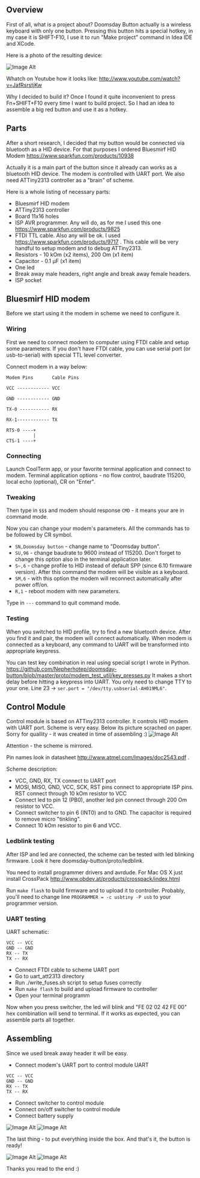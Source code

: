 ## Overview ##

First of all, what is a project about? Doomsday Button actually is a wireless keyboard with only one button.
Pressing this button hits a special hotkey, in my case it is SHIFT-F10, I use it to run "Make project" command in Idea IDE and XCode.

Here is a photo of the resulting device:

![Image Alt](https://raw.github.com/Nepherhotep/doomsday-button/master/img/result.jpg)

Whatch on Youtube how it looks like:
http://www.youtube.com/watch?v=JafRsrstjKw

Why I decided to build it?
Once I found it quite inconvenient to press Fn+SHIFT+F10 every time I want to build project.
So I had an idea to assemble a big red button and use it as a hotkey.

## Parts ##

After a short research, I decided that my button would be connected via bluetooth as a HID device.
For that purposes I ordered Bluesmirf HID Modem https://www.sparkfun.com/products/10938 

Actually it is a main part of the button since it already can works as a bluetooth HID device.
The modem is controlled with UART port. We also need ATTiny2313 controller as a "brain" of scheme.

Here is a whole listing of necessary parts:
* Bluesmirf HID modem
* ATTiny2313 controller 
* Board 11х16 holes
* ISP AVR programmer. Any will do, as for me I used this one https://www.sparkfun.com/products/9825 
* FTDI TTL cable. Also any will be ok. I used https://www.sparkfun.com/products/9717 . This cable will be very handful to setup modem and to debug ATTiny2313.
* Resistors - 10 kOm (x2 items), 200 Om (x1 item)
* Capacitor - 0.1 µF (x1 item)
* One led
* Break away male headers, right angle and break away female headers. 
* ISP socket

## Bluesmirf HID modem ##

Before we start using it the modem in scheme we need to configure it.


### Wiring ###

First we need to connect modem to computer using FTDI cable and setup some parameters. 
If you don't have FTDI cable, you can use serial port (or usb-to-serial) with special TTL level converter.

Connect modem in a way below:

```
Modem Pins       Cable Pins
            
VCC ------------ VCC

GND ------------ GND

TX-0 ----------- RX

RX-1------------ TX

RTS-0 ----+
          |
CTS-1 ----+
```

### Connecting ###

Launch CoolTerm app, or your favorite terminal application and connect to modem.
Terminal application options - no flow control, baudrate 115200, local echo (optional), CR on "Enter".

### Tweaking ###

Then type in ```$$$``` and modem should response ```CMD``` - it means your are in command mode.

Now you can change your modem's parameters. All the commands has to be followed by CR symbol.

- ```SN,Doomsday button``` - change name to "Doomsday button".
- ```SU,96``` - change baudrate to 9600 instead of 115200. Don't forget to change this option also in the terminal application later.
- ```S~,6``` - change profile to HID instead of default SPP (since 6.10 firmware version). After this command the modem will be visible as a keyboard.
- ```SM,6``` - with this option the modem will reconnect automatically after power off/on.
- ```R,1``` - reboot modem with new parameters.

Type in ```---``` command to quit command mode.

### Testing ###

When you switched to HID profile, try to find a new bluetooth device. After you find it and pair, the modem will connect automatically.
When modem is connected as a keyboard, any command to UART will be transformed into appropriate keypress.

You can test key combination in real using special script I wrote in Python.
https://github.com/Nepherhotep/doomsday-button/blob/master/proto/modem_test_util/key_presses.py
It makes a short delay before hitting a keypress into UART.
You only need to change TTY to your one. Line 23 -> ```ser.port = "/dev/tty.usbserial-AH019ML6"```.

## Control Module ##

Control module is based on ATTiny2313 controller. It controls HID modem with UART port. Scheme is very easy.
Below its picture scrached on paper. Sorry for quallity - it was created in time of assembling :)
![Image Alt](https://raw.github.com/Nepherhotep/doomsday-button/master/img/scheme.jpg)

Attention - the scheme is mirrored.

Pin names look in datasheet http://www.atmel.com/Images/doc2543.pdf .

Scheme description:
*  VCC, GND, RX, TX connect to UART port
*  MOSI, MISO, GND, VCC, SCK, RST pins connect to appropriate ISP pins. RST connect through 10 kOm resistor to VCC
*  Connect led to pin 12 (PB0), another led pin connect through 200 Om resistor to VCC.
*  Connect switcher to pin 6 (INT0) and to GND. The capacitor is required to remove micro "tinkling".
*  Connect 10 kOm resistor to pin 6 and VCC.

### Ledblink testing ###

After ISP and led are connected, the scheme can be tested with led blinking firmware. Look it here doomsday-button/proto/ledblink.

You need to install programmer drivers and avrdude. For Mac OS X just install CrossPack http://www.obdev.at/products/crosspack/index.html

Run ```make flash``` to build firmware and to upload it to controller. Probably, you'll need to change line ```PROGRAMMER = -c usbtiny -P usb``` to your programmer version.


### UART testing ###

UART schematic:
```
VCC -- VCC
GND -- GND
RX -- TX
TX -- RX
```

* Connect FTDI cable to scheme UART port
* Go to uart_att2313 directory
* Run ./write_fuses.sh script to setup fuses correctly
* Run ```make flash``` to build and upload firmware to controller
* Open your terminal programm

Now when you press switcher, the led will blink and "FE 02 02 42 FE 00" hex combination will send to terminal.
If it works as expected, you can assemble parts all together.

## Assembling ##

Since we used break away header it will be easy.

* Connect modem's UART port to control module UART

```
VCC -- VCC
GND -- GND
RX -- TX
TX -- RX
```
* Connect switcher to control module
* Connect on/off switcher to control module
* Connect battery supply

![Image Alt](https://raw.github.com/Nepherhotep/doomsday-button/master/img/assembling.jpg)
![Image Alt](https://raw.github.com/Nepherhotep/doomsday-button/master/img/assembling2.jpg)

The last thing - to put everything inside the box. And that's it, the button is ready!

![Image Alt](https://raw.github.com/Nepherhotep/doomsday-button/master/img/result.jpg)
![Image Alt](https://raw.github.com/Nepherhotep/doomsday-button/master/img/result2.JPG)

Thanks you read to the end :)